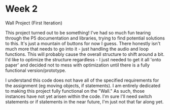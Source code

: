 # Week 2

Wall Project (First Iteration)

This project turned out to be something! I've had so much fun tearing through the
P5 documentation and libraries, trying to find potential solutions to this. It's
just a mountain of buttons for now I guess. There honestly isn't much more that needs
to go into it - just handling the audio and loop functions. This will probably cause the
overall structure to shift around a bit. I'd like to optimize the structure regardless -
I just needed to get it all 'onto paper' and decided not to mess with optimization
until there is a fully functional version/prototype.

I understand this code does not have all of the specified requirements for the
assignment (eg moving objects, if statements). I am entirely dedicated to making
this project fully functional on the "Wall." As such, those instances have not yet
arisen within the code. I'm sure I'll need switch statements or if statements in
the near future, I'm just not that far along yet.
